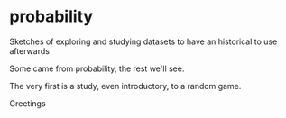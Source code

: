 # probability
Sketches of exploring and studying datasets to have an historical to use afterwards

Some came from probability, the rest we'll see.

The very first is a study, even introductory, to a random game.

Greetings
